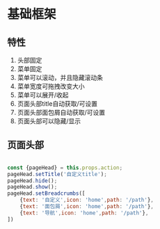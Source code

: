 # 基础框架

## 特性

1. 头部固定
1. 菜单固定
1. 菜单可以滚动，并且隐藏滚动条
1. 菜单宽度可拖拽改变大小
1. 菜单可以展开/收起
1. 页面头部title自动获取/可设置
1. 页面头部面包屑自动获取/可设置
1. 页面头部可以隐藏/显示

## 页面头部
```jsx harmony

const {pageHead} = this.props.action;
pageHead.setTitle('自定义title');
pageHead.hide();
pageHead.show();
pageHead.setBreadcrumbs([
    {text: '自定义',icon: 'home',path: '/path'},
    {text: '面包屑',icon: 'home',path: '/path'},
    {text: '导航',icon: 'home',path: '/path'},
])
```
